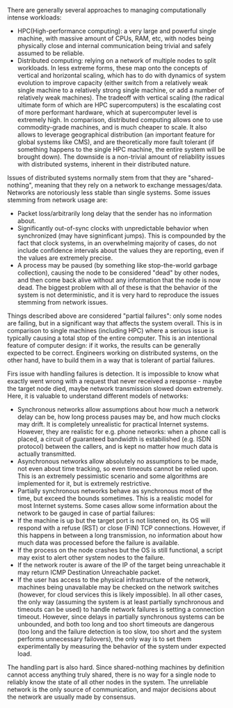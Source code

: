 There are generally several approaches to managing computationally intense workloads:
- HPC(High-performance computing): a very large and powerful single machine, with massive amount of CPUs, RAM, etc, with nodes being physically close and internal communication being trivial and safely assumed to be reliable.
- Distributed computing: relying on a network of multiple nodes to split workloads.
In less extreme forms, these map onto the concepts of vertical and horizontal scaling, which has to do with dynamics of system evolution to improve capacity (either switch from a relatively weak single machine to a relatively strong single machine, or add a number of relatively weak machines).
The tradeoff with vertical scaling (the radical ultimate form of which are HPC supercomputers) is the escalating cost of more performant hardware, which at supercomputer level is extremely high. In comparison, distributed computing allows one to use commodity-grade machines, and is much cheaper to scale. It also allows to leverage geographical distribution (an important feature for global systems like CMS), and are theoretically more fault tolerant (if something happens to the single HPC machine, the entire system will be brought down). The downside is a non-trivial amount of reliability issues with distributed systems, inherent in their distributed nature.

Issues of distributed systems normally stem from that they are "shared-nothing", meaning that they rely on a network to exchange messages/data. Networks are notoriously less stable than single systems. Some issues stemming from network usage are:
- Packet loss/arbitrarily long delay that the sender has no information about. 
- Significantly out-of-sync clocks with unpredictable behavior when synchronized (may have signinficant jumps). This is compounded by the fact that clock systems, in an overwhelming majority of cases, do not include confidence intervals about the values they are reporting, even if the values are extremely precise.
- A process may be paused (by something like stop-the-world garbage collection), causing the node to be considered "dead" by other nodes, and then come back alive without any information that the node is now dead.
The biggest problem with all of these is that the behavior of the system is not deterministic, and it is very hard to reproduce the issues stemming from network issues. 
	
Things described above are considered "partial failures": only some nodes are failing, but in a significant way that affects the system overall. This is in comparison to single machines (including HPC) where a serious issue is typically causing a total stop of the entire computer. This is an intentional feature of computer design: if it works, the results can be generally expected to be correct. Engineers working on distributed systems, on the other hand, have to build them in a way that is tolerant of partial failures.  

Firs issue with handling failures is detection. It is impossible to know what exactly went wrong with a request that never received a response - maybe the target node died, maybe network transmission slowed down extremely. 
Here, it is valuable to understand different models of networks:
- Synchronous networks allow assumptions about how much a network delay can be, how long process pauses may be, and how much clocks may drift. It is completely unrealistic for practical Internet systems. However, they are realistic for e.g. phone networks: when a phone call is placed, a circuit of guaranteed bandwidth is estabilished (e.g. ISDN protocol) between the callers, and is kept no matter how much data is actually transmitted.
- Asynchronous networks allow absolutely no assumptions to be made, not even about time tracking, so even timeouts cannot be relied upon. This is an extremely pessimistic scenario and some algorithms are implemented for it, but is extremely restrictive.
- Partially synchronous networks behave as synchronous most of the time, but exceed the bounds sometimes. This is a realistic model for most Internet systems. 
Some cases allow some information about the network to be gauged in case of partial failures:
- If the machine is up but the target port is not listened on, its OS will respond with a refuse (RST) or close (FIN) TCP connections. However, if this happens in between a long transmission, no information about how much data was processed before the failure is available.
- If the process on the node crashes but the OS is still functional, a script may exist to alert other system nodes to the failure.
- If the network router is aware of the IP of the target being unreachable it may return ICMP Destination Unreachable packet.
- If the user has access to the physical infrastructure of the network, machines being unavailable may be checked on the network switches (however, for cloud services this is likely impossible).
In all other cases, the only way (assuming the system is at least partially synchronous and timeouts can be used) to handle network failures is setting a connection timeout. However, since delays in partially synchronous systems can be unbounded, and both too long and too short timeouts are dangerous (too long and the failure detection is too slow, too short and the system performs unnecessary failovers), the only way is to set them experimentally by measuring the behavior of the system under expected load. 

The handling part is also hard. Since shared-nothing machines by definition cannot access anything truly shared, there is no way for a single node to reliably know the state of all other nodes in the system. The unreliable network is the only source of communication, and major decisions about the network are usually made by consensus. 
